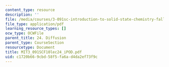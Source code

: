 ```yaml
---
content_type: resource
description: ''
file: /media/courses/3-091sc-introduction-to-solid-state-chemistry-fall-2010/c1720b669cbd58f5fa6ad4da2ef73f9c_MIT3_091SCF10lec24_iPOD.pdf
file_type: application/pdf
learning_resource_types: []
ocw_type: OCWFile
parent_title: 24. Diffusion
parent_type: CourseSection
resourcetype: Document
title: MIT3_091SCF10lec24_iPOD.pdf
uid: c1720b66-9cbd-58f5-fa6a-d4da2ef73f9c
---
```

